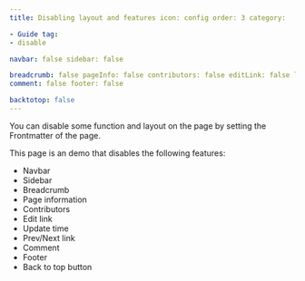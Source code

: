 ```yaml
---
title: Disabling layout and features icon: config order: 3 category:

- Guide tag:
- disable

navbar: false sidebar: false

breadcrumb: false pageInfo: false contributors: false editLink: false lastUpdated: false prev: false next: false
comment: false footer: false

backtotop: false
---
```


You can disable some function and layout on the page by setting the Frontmatter of the page.

<!-- more -->

This page is an demo that disables the following features:

- Navbar
- Sidebar
- Breadcrumb
- Page information
- Contributors
- Edit link
- Update time
- Prev/Next link
- Comment
- Footer
- Back to top button
